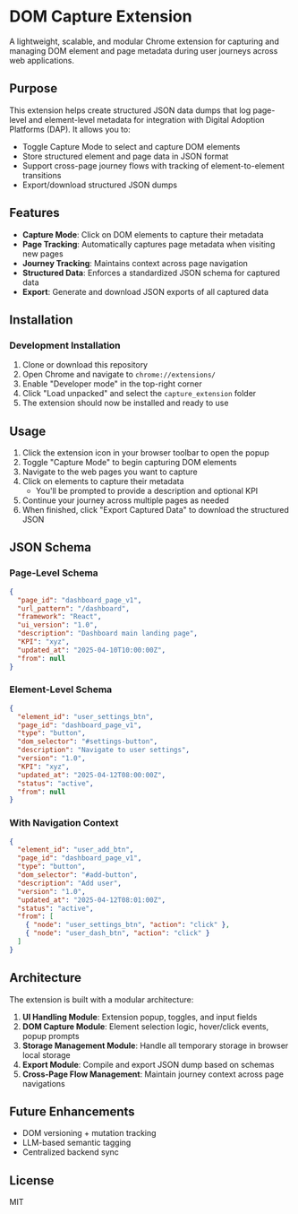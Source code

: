 # DOM Capture Extension

A lightweight, scalable, and modular Chrome extension for capturing and managing DOM element and page metadata during user journeys across web applications.

## Purpose

This extension helps create structured JSON data dumps that log page-level and element-level metadata for integration with Digital Adoption Platforms (DAP). It allows you to:

- Toggle Capture Mode to select and capture DOM elements
- Store structured element and page data in JSON format
- Support cross-page journey flows with tracking of element-to-element transitions
- Export/download structured JSON dumps

## Features

- **Capture Mode**: Click on DOM elements to capture their metadata
- **Page Tracking**: Automatically captures page metadata when visiting new pages
- **Journey Tracking**: Maintains context across page navigation
- **Structured Data**: Enforces a standardized JSON schema for captured data
- **Export**: Generate and download JSON exports of all captured data

## Installation

### Development Installation

1. Clone or download this repository
2. Open Chrome and navigate to `chrome://extensions/`
3. Enable "Developer mode" in the top-right corner
4. Click "Load unpacked" and select the `capture_extension` folder
5. The extension should now be installed and ready to use

## Usage

1. Click the extension icon in your browser toolbar to open the popup
2. Toggle "Capture Mode" to begin capturing DOM elements
3. Navigate to the web pages you want to capture
4. Click on elements to capture their metadata
   - You'll be prompted to provide a description and optional KPI
5. Continue your journey across multiple pages as needed
6. When finished, click "Export Captured Data" to download the structured JSON

## JSON Schema

### Page-Level Schema

```json
{
  "page_id": "dashboard_page_v1",
  "url_pattern": "/dashboard",
  "framework": "React",
  "ui_version": "1.0",
  "description": "Dashboard main landing page",
  "KPI": "xyz",
  "updated_at": "2025-04-10T10:00:00Z",
  "from": null
}
```

### Element-Level Schema

```json
{
  "element_id": "user_settings_btn",
  "page_id": "dashboard_page_v1",
  "type": "button",
  "dom_selector": "#settings-button",
  "description": "Navigate to user settings",
  "version": "1.0",
  "KPI": "xyz",
  "updated_at": "2025-04-12T08:00:00Z",
  "status": "active",
  "from": null
}
```

### With Navigation Context

```json
{
  "element_id": "user_add_btn",
  "page_id": "dashboard_page_v1",
  "type": "button",
  "dom_selector": "#add-button",
  "description": "Add user",
  "version": "1.0",
  "updated_at": "2025-04-12T08:01:00Z",
  "status": "active",
  "from": [
    { "node": "user_settings_btn", "action": "click" },
    { "node": "user_dash_btn", "action": "click" }
  ]
}
```

## Architecture

The extension is built with a modular architecture:

1. **UI Handling Module**: Extension popup, toggles, and input fields
2. **DOM Capture Module**: Element selection logic, hover/click events, popup prompts
3. **Storage Management Module**: Handle all temporary storage in browser local storage
4. **Export Module**: Compile and export JSON dump based on schemas
5. **Cross-Page Flow Management**: Maintain journey context across page navigations

## Future Enhancements

- DOM versioning + mutation tracking
- LLM-based semantic tagging
- Centralized backend sync

## License

MIT 